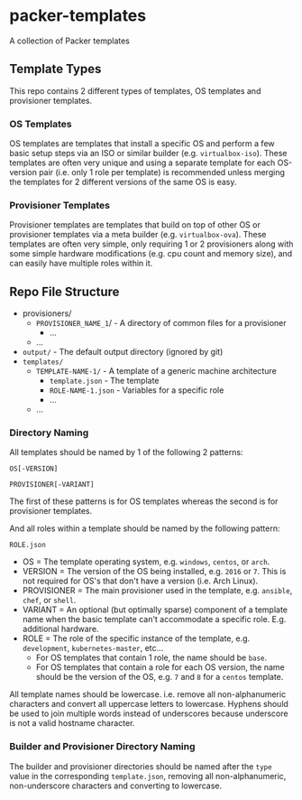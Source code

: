 # packer-templates

A collection of Packer templates

## Template Types

This repo contains 2 different types of templates, OS templates and provisioner templates.

### OS Templates

OS templates are templates that install a specific OS and perform a few basic setup steps via an ISO or similar builder (e.g. `virtualbox-iso`). These templates are often very unique and using a separate template for each OS-version pair (i.e. only 1 role per template) is recommended unless merging the templates for 2 different versions of the same OS is easy.

### Provisioner Templates

Provisioner templates are templates that build on top of other OS or provisioner templates via a meta builder (e.g. `virtualbox-ova`). These templates are often very simple, only requiring 1 or 2 provisioners along with some simple hardware modifications (e.g. cpu count and memory size), and can easily have multiple roles within it.

## Repo File Structure

- provisioners/
  - `PROVISIONER_NAME_1`/ - A directory of common files for a provisioner
    - ...
  - ...
- `output/` - The default output directory (ignored by git)
- `templates/`
  - `TEMPLATE-NAME-1/` - A template of a generic machine architecture
    - `template.json` - The template
    - `ROLE-NAME-1.json` - Variables for a specific role
    - ...
  - ...

### Directory Naming

All templates should be named by 1 of the following 2 patterns:

```format
OS[-VERSION]
```

```format
PROVISIONER[-VARIANT]
```

The first of these patterns is for OS templates whereas the second is for provisioner templates.

And all roles within a template should be named by the following pattern:

```format
ROLE.json
```

- OS = The template operating system, e.g. `windows`, `centos`, or `arch`.
- VERSION = The version of the OS being installed, e.g. `2016` or `7`. This is not required for OS's that don't have a version (i.e. Arch Linux).
- PROVISIONER = The main provisioner used in the template, e.g. `ansible`, `chef`, or `shell`.
- VARIANT = An optional (but optimally sparse) component of a template name when the basic template can't accommodate a specific role. E.g. additional hardware.
- ROLE = The role of the specific instance of the template, e.g. `development`, `kubernetes-master`, etc...
  - For OS templates that contain 1 role, the name should be `base`.
  - For OS templates that contain a role for each OS version, the name should be the version of the OS, e.g. `7` and `8` for a `centos` template.

All template names should be lowercase. i.e. remove all non-alphanumeric characters and convert all uppercase letters to lowercase. Hyphens should be used to join multiple words instead of underscores because underscore is not a valid hostname character.

### Builder and Provisioner Directory Naming

The builder and provisioner directories should be named after the `type` value in the corresponding `template.json`, removing all non-alphanumeric, non-underscore characters and converting to lowercase.
